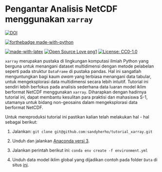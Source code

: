 # Pengantar Analisis NetCDF  menggunakan ```xarray```

[![DOI](https://zenodo.org/badge/DOI/10.5281/zenodo.3669057.svg)](https://doi.org/10.5281/zenodo.3669057)

[![forthebadge made-with-python](http://ForTheBadge.com/images/badges/made-with-python.svg)](https://www.python.org/)

[![made-with-latex](https://img.shields.io/badge/Made%20with-LaTeX-1f425f.svg)](https://www.latex-project.org/)
[![Open Source Love png1](https://badges.frapsoft.com/os/v1/open-source.png?v=103)](https://osf.io/gvf37/)
[![License: CC0-1.0](https://img.shields.io/badge/License-CC0%201.0-lightgrey.svg)](http://creativecommons.org/publicdomain/zero/1.0/)



```xarray``` merupakan pustaka di lingkungan komputasi ilmiah Python yang berguna untuk menangani dataset
multidimensi dengan metode pelabelan seperti pada struktur ```DataFrame```  di pustaka pandas. Hal ini sangatlah menguntungkan bagi kaum <i>awam</i> yang terbiasa
menangani data tabular, untuk mengeksplorasi data multidimensi secara lebih intuitif. Tutorial ini sendiri lebih berfokus pada analisis sederhana data luaran model iklim
berformat NetCDF menggunakan ```xarray```. Diharapkan dengan hadirnya tutorial ini, dapat membantu kesulitan para praktisi dan mahasiswa S-1, utamanya untuk bidang non-geosains dalam mengeksplorasi data berformat NetCDF.


Untuk mereproduksi tutorial ini pastikan kalian telah melakukan hal - hal sebagai berikut:

1. Jalankan: ```git clone git@github.com:sandyherho/tutorial_xarray.git```

2. Unduh dan jalankan [Anaconda versi 3](https://www.anaconda.com/distribution/#download-section).

3. Jalankan perintah berikut ini: ```conda env create -f environment.yml```

4. Unduh data model iklim global yang dijadikan contoh pada folder ```Data``` di situs [ini](https://osf.io/gvf37/).
